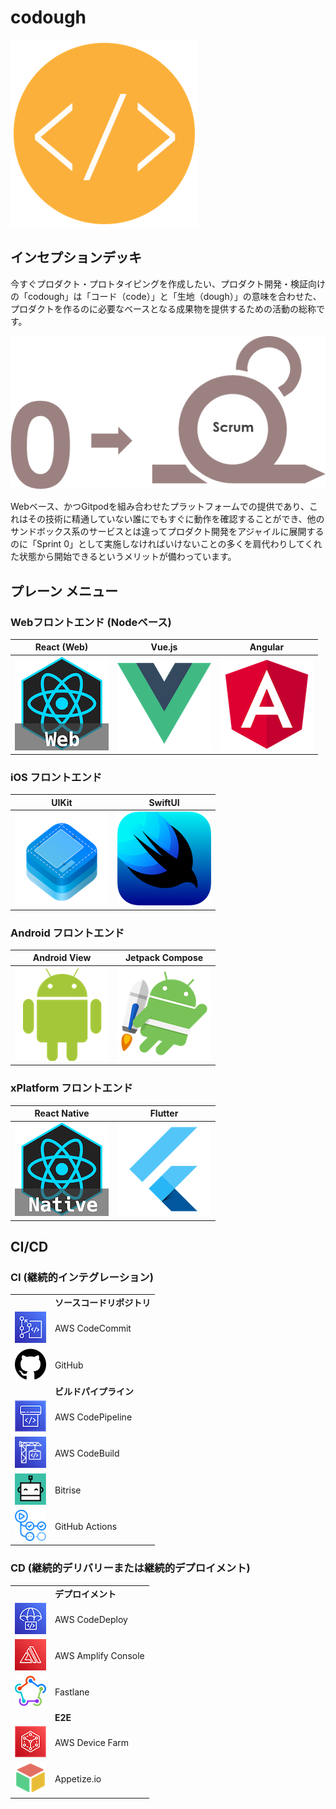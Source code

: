 # codough

![codough](./logo.png)

## インセプションデッキ

今すぐプロダクト・プロトタイピングを作成したい、プロダクト開発・検証向けの「codough」は「コード（code）」と「生地（dough）」の意味を合わせた、プロダクトを作るのに必要なベースとなる成果物を提供するための活動の総称です。

![](./contents/scrum/scrum-sprint0.png)

Webベース、かつGitpodを組み合わせたプラットフォームでの提供であり、これはその技術に精通していない誰にでもすぐに動作を確認することができ、他のサンドボックス系のサービスとは違ってプロダクト開発をアジャイルに展開するのに「Sprint 0」として実施しなければいけないことの多くを肩代わりしてくれた状態から開始できるというメリットが備わっています。

## プレーン メニュー

### Webフロントエンド (Nodeベース)

| React (Web) | Vue.js | Angular | 
| --- | --- | --- |
| [![react-web](./contents/menu/icon-react-web.png)](https://github.com/codough/codough-plate-web-react) | [![](./contents/menu/icon-vue.png)](https://github.com/codough/codough-plate-web-vue) | [![](./contents/menu/icon-angular.png)](https://github.com/codough/codough-plate-web-angular) |

### iOS フロントエンド

| UIKit | SwiftUI |
| --- | --- |
| [![iOS UIKit](./contents/menu/icon-ios-uikit.png)](https://github.com/codough/codough-plate-ios-uikit) | [![iOS SwiftUI](./contents/menu/icon-ios-swiftui.png)](https://github.com/codough/codough-plate-ios-swiftui) |

### Android フロントエンド

| Android View | Jetpack Compose |
| --- | --- |
| [![Android View](./contents/menu/icon-android-view.png)](https://github.com/codough/codough-plate-android-view) | [![Android Jetpack Compose](./contents/menu/icon-android-jetpack.png)](https://github.com/codough/codough-plate-android-jetpack-compose) |

### xPlatform フロントエンド

| React Native | Flutter |
| --- | --- |
| ![React Native](./contents/menu/icon-react-native.png) | ![Flutter](./contents/menu/icon-flutter.png) |

## CI/CD

### CI (継続的インテグレーション)

| | |
| --- | --- |
| | **ソースコードリポジトリ** | |
| ![AWS CodeCommit](./contents/cicd/icon-cicd-codecommit.png) | AWS CodeCommit | 
| ![GitHub](./contents/cicd/icon-cicd-github.png) | GitHub | 
| | **ビルドパイプライン** | |
| ![AWS CodePipeline](./contents/cicd/icon-cicd-codepipeline.png) | AWS CodePipeline | 
| ![AWS CodeBuild](./contents/cicd/icon-cicd-codebuild.png) | AWS CodeBuild | 
| ![Bitrise](./contents/cicd/icon-cicd-bitrise.png) | Bitrise | 
| ![GitHub Actions](./contents/cicd/icon-cicd-githubactions.png) | GitHub Actions | 

### CD (継続的デリバリーまたは継続的デプロイメント)

| | |
| --- | --- |
| | **デプロイメント** | |
| ![AWS CodeDeploy](./contents/cicd/icon-cicd-codedeploy.png) | AWS CodeDeploy | 
| ![AWS Amplify](./contents/cicd/icon-cicd-amplify.png) | AWS Amplify Console | 
| ![Fastlane](./contents/cicd/icon-cicd-fastlane.png) | Fastlane | 
| | **E2E** | |
| ![AWS Device Farm](./contents/cicd/icon-cicd-devicefarm.png) | AWS Device Farm | 
| ![AWS Device Farm](./contents/cicd/icon-cicd-appetize.io.png) | Appetize.io | ΩΩ
